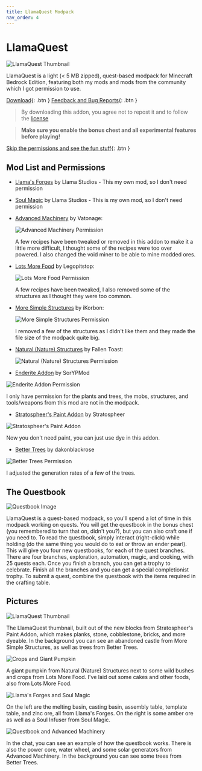 ```yaml
---
title: LlamaQuest Modpack
nav_order: 4
---
```


# LlamaQuest
![LlamaQuest Thumbnail](https://user-images.githubusercontent.com/31634240/115959601-f37fd900-a4da-11eb-9213-4ee456546a5e.jpg)

LlamaQuest is a light (< 5 MB zipped), quest-based modpack for Minecraft Bedrock Edition, featuring both my mods and mods from the community which I got permission to use.

[Download](/llamaquest.mcaddon){: .btn } [Feedback and Bug Reports](https://docs.google.com/forms/d/e/1FAIpQLSeKr_PbqUBF1kBB8lWgr_bC1CY1TPUCAHrPu0u4AxsGWloGvQ/viewform){: .btn }

> By downloading this addon, you agree not to repost it and to follow the [license](/licensing.html)

> **Make sure you enable the bonus chest and all experimental features before playing!**

[Skip the permissions and see the fun stuff](#the-questbook){: .btn }

## Mod List and Permissions
- [Llama's Forges](/llamas-forges.html) by Llama Studios - This my own mod, so I don't need permission
- [Soul Magic](/soul-magic.html) by Llama Studios - This is my own mod, so I don't need permission
- [Advanced Machinery](https://mcpedl.com/advanced-machinery/) by Vatonage: 

  ![Advanced Machinery Permission](https://user-images.githubusercontent.com/31634240/115959798-fc24df00-a4db-11eb-9be2-7692b9dde177.png)
  
  A few recipes have been tweaked or removed in this addon to make it a little more difficult, I thought some of the recipes were too over powered. I also changed the void miner to be able to mine modded ores.
- [Lots More Food](https://mcpedl.com/lots-more-food-bedrock-addon/) by Legopitstop:

  ![Lots More Food Permission](https://user-images.githubusercontent.com/31634240/115959862-4b6b0f80-a4dc-11eb-9567-54ead800d053.png)
  
  A few recipes have been tweaked, I also removed some of the structures as I thought they were too common.
- [More Simple Structures](https://mcpedl.com/more-simple-structures-addon/) by iKorbon:

  ![More Simple Structures Permission](https://user-images.githubusercontent.com/31634240/115959891-8705d980-a4dc-11eb-883c-d82c611e94e1.png)
  
  I removed a few of the structures as I didn't like them and they made the file size of the modpack quite big.
- [Natural (Nature) Structures](https://mcpedl.com/natural-nature-structures-addon/) by Fallen Toast:

  ![Natural (Nature) Structures Permission](https://user-images.githubusercontent.com/31634240/115959937-b9173b80-a4dc-11eb-963b-c73118b9e44e.png)
- [Enderite Addon](https://mcpedl.com/enderite-addon/) by SorYPMod

![Enderite Addon Permission](https://user-images.githubusercontent.com/31634240/115959959-d8ae6400-a4dc-11eb-8533-12b0c349c6d5.png)

  I only have permission for the plants and trees, the mobs, structures, and tools/weapons from this mod are not in the modpack.
- [Stratospheer's Paint Addon](https://mcpedl.com/coloured-bricks-n-planks/) by Stratospheer

![Stratospheer's Paint Addon](https://user-images.githubusercontent.com/31634240/115959987-0398b800-a4dd-11eb-8769-76a851473e06.png)

  Now you don't need paint, you can just use dye in this addon.
- [Better Trees](https://www.youtube.com/watch?v=cuN-bsObtAA) by dakonblackrose

![Better Trees Permission](https://user-images.githubusercontent.com/31634240/115960078-48bcea00-a4dd-11eb-8f18-bcf14229a066.png)

  I adjusted the generation rates of a few of the trees.

## The Questbook
![Questbook Image](https://user-images.githubusercontent.com/31634240/115973831-f81daf00-a525-11eb-8449-9c6339a91e35.jpg)

LlamaQuest is a quest-based modpack, so you'll spend a lot of time in this modpack working on quests. You will get the questbook in the bonus chest (you remembered to turn that on, didn't you?), but you can also craft one if you need to. To read the questbook, simply interact (right-click) while holding (do the same thing you would do to eat or throw an ender pearl). This will give you four new questbooks, for each of the quest branches. There are four branches, exploration, automation, magic, and cooking, with 25 quests each. Once you finish a branch, you can get a trophy to celebrate. Finish all the branches and you can get a special completionist trophy. To submit a quest, combine the questbook with the items required in the crafting table.

## Pictures
![LlamaQuest Thumbnail](https://user-images.githubusercontent.com/31634240/115959601-f37fd900-a4da-11eb-9213-4ee456546a5e.jpg)

The LlamaQuest thumbnail, built out of the new blocks from Stratospheer's Paint Addon, which makes planks, stone, cobblestone, bricks, and more dyeable. In the background you can see an abandoned castle from More Simple Structures, as well as trees from Better Trees.

![Crops and Giant Pumpkin](https://user-images.githubusercontent.com/31634240/115974050-f3f29100-a527-11eb-9e15-9c079c61108b.jpg)

A giant pumpkin from Natural (Nature) Structures next to some wild bushes and crops from Lots More Food. I've laid out some cakes and other foods, also from Lots More Food.

![Llama's Forges and Soul Magic](https://user-images.githubusercontent.com/31634240/115974091-492ea280-a528-11eb-996c-90471b3c1f58.jpg)

On the left are the melting basin, casting basin, assembly table, template table, and zinc ore, all from Llama's Forges. On the right is some amber ore as well as a Soul Infuser from Soul Magic.

![Questbook and Advanced Machinery](https://user-images.githubusercontent.com/31634240/115973831-f81daf00-a525-11eb-8449-9c6339a91e35.jpg)

In the chat, you can see an example of how the questbook works. There is also the power core, water wheel, and some solar generators from Advanced Machinery. In the background you can see some trees from Better Trees.
